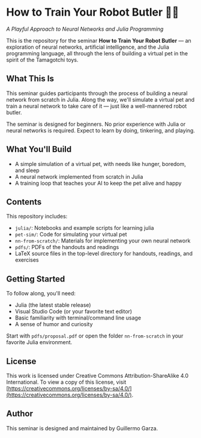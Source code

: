 # How to Train Your Robot Butler 🐾🤖
*A Playful Approach to Neural Networks and Julia Programming*

This is the repository for the seminar **How to Train Your Robot Butler** — an exploration of neural networks, artificial intelligence, and the Julia programming language, all through the lens of building a virtual pet in the spirit of the Tamagotchi toys.

## What This Is

This seminar guides participants through the process of building a neural network from scratch in Julia. Along the way, we'll simulate a virtual pet and train a neural network to take care of it — just like a well-mannered robot butler.

The seminar is designed for beginners. No prior experience with Julia or neural networks is required. Expect to learn by doing, tinkering, and playing.

## What You'll Build

- A simple simulation of a virtual pet, with needs like hunger, boredom, and sleep
- A neural network implemented from scratch in Julia
- A training loop that teaches your AI to keep the pet alive and happy


## Contents

This repository includes:

- `julia/`: Notebooks and example scripts for learning julia
- `pet-sim/`: Code for simulating your virtual pet
- `nn-from-scratch/`: Materials for implementing your own neural network
- `pdfs/`: PDFs of the handouts and readings
- LaTeX source files in the top-level directory for handouts, readings, and exercises

## Getting Started

To follow along, you'll need:

- Julia (the latest stable release)
- Visual Studio Code (or your favorite text editor)
- Basic familiarity with terminal/command line usage
- A sense of humor and curiosity

Start with `pdfs/proposal.pdf` or open the folder `nn-from-scratch` in your favorite Julia environment.

## License

This work is licensed under Creative Commons Attribution-ShareAlike 4.0 International. To view a copy of this license, visit [https://creativecommons.org/licenses/by-sa/4.0/](https://creativecommons.org/licenses/by-sa/4.0/).

## Author

This seminar is designed and maintained by Guillermo Garza.
